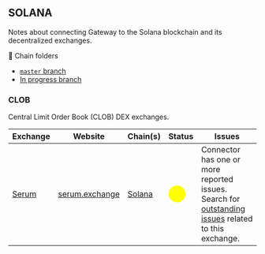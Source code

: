 ## SOLANA
Notes about connecting Gateway to the Solana blockchain and its decentralized exchanges.

📁 Chain folders

* [`master` branch](https://github.com/hummingbot/hummingbot/tree/master/gateway/src/chains/solana)
* [In progress branch](https://github.com/yourtrading-ai/hummingbot/tree/feat/gateway-v2_clob-serum/gateway/src/chains/solana)

### CLOB
Central Limit Order Book (CLOB) DEX exchanges.

| Exchange          | Website                                      | Chain(s)                         | Status                                               | Issues                                                                                                                                                      |
|-------------------|----------------------------------------------|----------------------------------| ---------------------------------------------------- |-------------------------------------------------------------------------------------------------------------------------------------------------------------|
| [Serum](./serum/) | [serum.exchange](https://www.projectserum.com/) | [Solana](/gateway/exchanges/serum.md) | <span style="color:yellow; font-size:25px">⬤</span> | Connector has one or more reported issues. Search for [outstanding issues](https://github.com/hummingbot/hummingbot/labels/serum) related to this exchange. |
